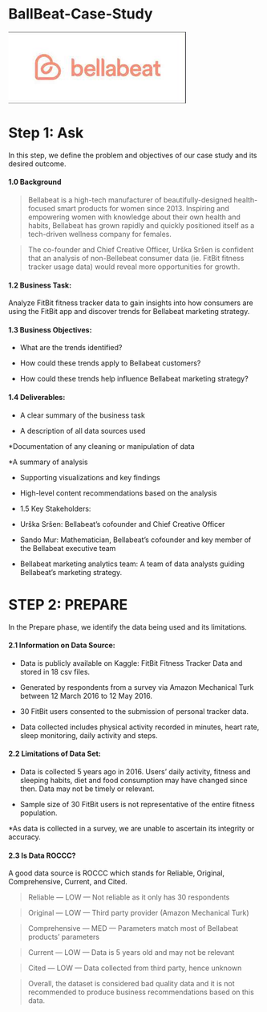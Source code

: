 # BallBeat-Case-Study

![image](images/download.jpg)

# Step 1: Ask

In this step, we define the problem and objectives of our case study and its desired outcome.

#### 1.0 Background

> Bellabeat is a high-tech manufacturer of beautifully-designed health-focused smart products for women since 2013. Inspiring and empowering women with knowledge about their own health and habits, Bellabeat has grown rapidly and quickly positioned itself as a tech-driven wellness company for females.

> The co-founder and Chief Creative Officer, Urška Sršen is confident that an analysis of non-Bellebeat consumer data (ie. FitBit fitness tracker usage data) would reveal more opportunities for growth.

#### 1.2 Business Task:

Analyze FitBit fitness tracker data to gain insights into how consumers are using the FitBit app and discover trends for Bellabeat marketing strategy.

#### 1.3 Business Objectives:

* What are the trends identified?

* How could these trends apply to Bellabeat customers?
 
* How could these trends help influence Bellabeat marketing strategy?

#### 1.4 Deliverables:

* A clear summary of the business task

* A description of all data sources used

*Documentation of any cleaning or manipulation of data

*A summary of analysis

* Supporting visualizations and key findings

* High-level content recommendations based on the analysis

* 1.5 Key Stakeholders:

* Urška Sršen: Bellabeat’s cofounder and Chief Creative Officer

* Sando Mur: Mathematician, Bellabeat’s cofounder and key member of the Bellabeat executive team

* Bellabeat marketing analytics team: A team of data analysts guiding Bellabeat’s marketing strategy.

# STEP 2: PREPARE

In the Prepare phase, we identify the data being used and its limitations.

#### 2.1 Information on Data Source:

* Data is publicly available on Kaggle: FitBit Fitness Tracker Data and stored in 18 csv files.

* Generated by respondents from a survey via Amazon Mechanical Turk between 12 March 2016 to 12 May 2016.

*  30 FitBit users consented to the submission of personal tracker data.
 
* Data collected includes physical activity recorded in minutes, heart rate, sleep monitoring, daily activity and steps.

#### 2.2 Limitations of Data Set:

* Data is collected 5 years ago in 2016. Users’ daily activity, fitness and sleeping habits, diet and food consumption may have changed since then. Data may not be timely or relevant.

* Sample size of 30 FitBit users is not representative of the entire fitness population.

*As data is collected in a survey, we are unable to ascertain its integrity or accuracy.

#### 2.3 Is Data ROCCC?

A good data source is ROCCC which stands for Reliable, Original, Comprehensive, Current, and Cited.

> Reliable — LOW — Not reliable as it only has 30 respondents

> Original — LOW — Third party provider (Amazon Mechanical Turk)

> Comprehensive — MED — Parameters match most of Bellabeat products’ parameters

> Current — LOW — Data is 5 years old and may not be relevant

> Cited — LOW — Data collected from third party, hence unknown

> Overall, the dataset is considered bad quality data and it is not recommended to produce business recommendations based on this data.
